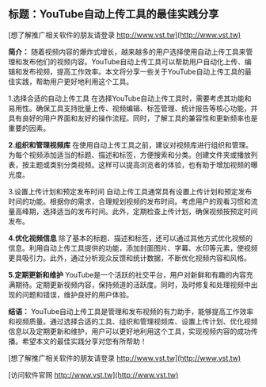 ## **标题：YouTube自动上传工具的最佳实践分享**

[想了解推广相关软件的朋友请登录 http://www.vst.tw](http://www.vst.tw)

**简介：**
随着视频内容的爆炸式增长，越来越多的用户选择使用自动上传工具来管理和发布他们的视频内容。YouTube自动上传工具可以帮助用户自动化上传、编辑和发布视频，提高工作效率。本文将分享一些关于YouTube自动上传工具的最佳实践，帮助用户更好地利用这个工具。

1.选择合适的自动上传工具
在选择YouTube自动上传工具时，需要考虑其功能和易用性。确保工具支持批量上传、视频编辑、标签管理、统计报告等核心功能，并具有良好的用户界面和友好的操作流程。同时，了解工具的兼容性和更新频率也是重要的因素。

**2.组织和管理视频库**
在使用自动上传工具之前，建议对视频库进行组织和管理。为每个视频添加适当的标题、描述和标签，方便搜索和分类。创建文件夹或播放列表，按主题或类别分类视频。这样可以提高浏览者的体验，也有助于增加视频的曝光度。

3.设置上传计划和预定发布时间
自动上传工具通常具有设置上传计划和预定发布时间的功能。根据你的需求，合理规划视频的发布时间。考虑用户的观看习惯和流量高峰期，选择适当的发布时间。此外，定期检查上传计划，确保视频按预定时间发布。

**4.优化视频信息**
除了基本的标题、描述和标签，还可以通过其他方式优化视频的信息。利用自动上传工具提供的功能，添加封面图片、字幕、水印等元素，使视频更具吸引力。此外，通过分析观众反馈和统计数据，不断优化视频内容和风格。

**5.定期更新和维护**
YouTube是一个活跃的社交平台，用户对新鲜和有趣的内容充满期待。定期更新视频内容，保持频道的活跃度。同时，及时修复和处理视频中出现的问题和错误，维护良好的用户体验。

**结语：**
YouTube自动上传工具是管理和发布视频的有力助手，能够提高工作效率和视频质量。通过选择合适的工具、组织和管理视频库、设置上传计划、优化视频信息以及定期更新和维护，用户可以更好地利用这个工具，实现视频内容的成功传播。希望本文的最佳实践分享对您有所帮助！

[想了解推广相关软件的朋友请登录 http://www.vst.tw](http://www.vst.tw)


[访问软件官网 http://www.vst.tw](http://www.vst.tw)
